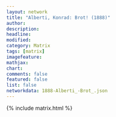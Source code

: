 ```yaml
---
layout: network
title: "Alberti, Konrad: Brot! (1888)"
author:
description:
headline:
modified:
category: Matrix
tags: [matrix]
imagefeature: 
mathjax: 
chart: 
comments: false
featured: false
list: false
networkdata: 1888-Alberti_-Brot_.json
---
```

{% include matrix.html %}
